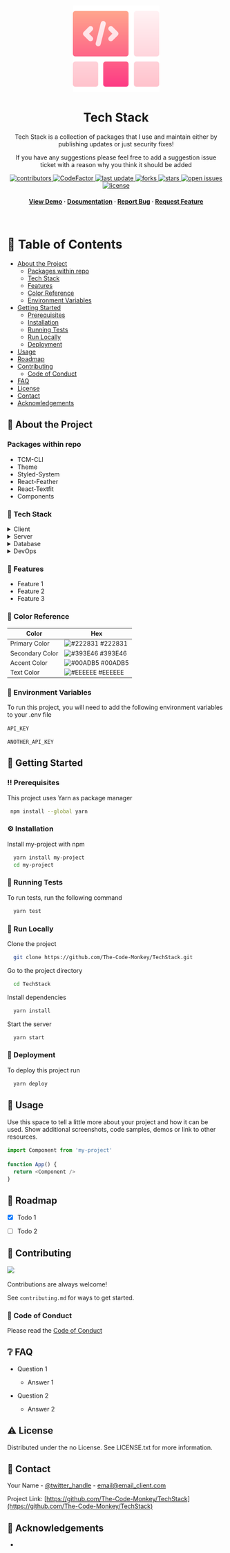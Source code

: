 <div align="center">

  <img src="logo.png" alt="logo" width="200" height="auto" />
  <h1>Tech Stack</h1>
  
  <p>
    Tech Stack is a collection of packages that I use and maintain either by publishing updates or just security fixes! 
  </p>
  
  <p>
    If you have any suggestions please feel free to add a suggestion issue ticket with a reason why you think it should be added
  </p>
  
  
<!-- Badges -->
<p>
  <a href="https://github.com/The-Code-Monkey/TechStack/graphs/contributors">
    <img src="https://img.shields.io/github/contributors/The-Code-Monkey/TechStack" alt="contributors" />
  </a>
  <a href="https://www.codefactor.io/repository/github/The-Code-Monkey/TechStack">
    <img src="https://www.codefactor.io/repository/github/The-Code-Monkey/TechStack/badge" alt="CodeFactor" />
  </a>
  <a href="">
    <img src="https://img.shields.io/github/last-commit/The-Code-Monkey/TechStack" alt="last update" />
  </a>
  <a href="https://github.com/The-Code-Monkey/TechStack/network/members">
    <img src="https://img.shields.io/github/forks/The-Code-Monkey/TechStack" alt="forks" />
  </a>
  <a href="https://github.com/The-Code-Monkey/TechStack/stargazers">
    <img src="https://img.shields.io/github/stars/The-Code-Monkey/TechStack" alt="stars" />
  </a>
  <a href="https://github.com/The-Code-Monkey/TechStack/issues/">
    <img src="https://img.shields.io/github/issues/The-Code-Monkey/TechStack" alt="open issues" />
  </a>
  <a href="https://github.com/The-Code-Monkey/TechStack/blob/master/LICENSE">
    <img src="https://img.shields.io/github/license/The-Code-Monkey/TechStack.svg" alt="license" />
  </a>
</p>
   
<h4>
    <a href="https://github.com/The-Code-Monkey/TechStack/">View Demo</a>
  <span> · </span>
    <a href="https://github.com/The-Code-Monkey/TechStack">Documentation</a>
  <span> · </span>
    <a href="https://github.com/The-Code-Monkey/TechStack/issues/">Report Bug</a>
  <span> · </span>
    <a href="https://github.com/The-Code-Monkey/TechStack/issues/">Request Feature</a>
  </h4>
</div>

<br />

<!-- Table of Contents -->
# :notebook_with_decorative_cover: Table of Contents

- [About the Project](#star2-about-the-project)
  * [Packages within repo](#packages-within-repo)
  * [Tech Stack](#space_invader-tech-stack)
  * [Features](#dart-features)
  * [Color Reference](#art-color-reference)
  * [Environment Variables](#key-environment-variables)
- [Getting Started](#toolbox-getting-started)
  * [Prerequisites](#bangbang-prerequisites)
  * [Installation](#gear-installation)
  * [Running Tests](#test_tube-running-tests)
  * [Run Locally](#running-run-locally)
  * [Deployment](#triangular_flag_on_post-deployment)
- [Usage](#eyes-usage)
- [Roadmap](#compass-roadmap)
- [Contributing](#wave-contributing)
  * [Code of Conduct](#scroll-code-of-conduct)
- [FAQ](#grey_question-faq)
- [License](#warning-license)
- [Contact](#handshake-contact)
- [Acknowledgements](#gem-acknowledgements)

  

<!-- About the Project -->
## :star2: About the Project


<!-- Packages within repo -->
### Packages within repo

- TCM-CLI
- Theme
- Styled-System
- React-Feather
- React-Textfit
- Components


<!-- TechStack -->
### :space_invader: Tech Stack

<details>
  <summary>Client</summary>
  <ul>
    <li><a href="https://www.typescriptlang.org/">Typescript</a></li>
    <li><a href="https://nextjs.org/">Next.js</a></li>
    <li><a href="https://reactjs.org/">React.js</a></li>
    <li><a href="https://tailwindcss.com/">TailwindCSS</a></li>
  </ul>
</details>

<details>
  <summary>Server</summary>
  <ul>
    <li><a href="https://www.typescriptlang.org/">Typescript</a></li>
    <li><a href="https://expressjs.com/">Express.js</a></li>
    <li><a href="https://go.dev/">Golang</a></li>
    <li><a href="https://nestjs.com/">Nest.js</a></li>
    <li><a href="https://socket.io/">SocketIO</a></li>
    <li><a href="https://www.prisma.io/">Prisma</a></li>    
    <li><a href="https://www.apollographql.com/">Apollo</a></li>
    <li><a href="https://graphql.org/">GraphQL</a></li>
  </ul>
</details>

<details>
<summary>Database</summary>
  <ul>
    <li><a href="https://www.mysql.com/">MySQL</a></li>
    <li><a href="https://www.postgresql.org/">PostgreSQL</a></li>
    <li><a href="https://redis.io/">Redis</a></li>
    <li><a href="https://neo4j.com/">Neo4j</a></li>
    <li><a href="https://www.mongodb.com/">MongoDB</a></li>
  </ul>
</details>

<details>
<summary>DevOps</summary>
  <ul>
    <li><a href="https://www.docker.com/">Docker</a></li>
    <li><a href="https://www.jenkins.io/">Jenkins</a></li>
    <li><a href="https://circleci.com/">CircleCLI</a></li>
  </ul>
</details>

<!-- Features -->
### :dart: Features

- Feature 1
- Feature 2
- Feature 3

<!-- Color Reference -->
### :art: Color Reference

| Color             | Hex                                                                |
| ----------------- | ------------------------------------------------------------------ |
| Primary Color | ![#222831](https://via.placeholder.com/10/222831?text=+) #222831 |
| Secondary Color | ![#393E46](https://via.placeholder.com/10/393E46?text=+) #393E46 |
| Accent Color | ![#00ADB5](https://via.placeholder.com/10/00ADB5?text=+) #00ADB5 |
| Text Color | ![#EEEEEE](https://via.placeholder.com/10/EEEEEE?text=+) #EEEEEE |


<!-- Env Variables -->
### :key: Environment Variables

To run this project, you will need to add the following environment variables to your .env file

`API_KEY`

`ANOTHER_API_KEY`

<!-- Getting Started -->
## 	:toolbox: Getting Started

<!-- Prerequisites -->
### :bangbang: Prerequisites

This project uses Yarn as package manager

```bash
 npm install --global yarn
```

<!-- Installation -->
### :gear: Installation

Install my-project with npm

```bash
  yarn install my-project
  cd my-project
```
   
<!-- Running Tests -->
### :test_tube: Running Tests

To run tests, run the following command

```bash
  yarn test
```

<!-- Run Locally -->
### :running: Run Locally

Clone the project

```bash
  git clone https://github.com/The-Code-Monkey/TechStack.git
```

Go to the project directory

```bash
  cd TechStack
```

Install dependencies

```bash
  yarn install
```

Start the server

```bash
  yarn start
```


<!-- Deployment -->
### :triangular_flag_on_post: Deployment

To deploy this project run

```bash
  yarn deploy
```


<!-- Usage -->
## :eyes: Usage

Use this space to tell a little more about your project and how it can be used. Show additional screenshots, code samples, demos or link to other resources.


```javascript
import Component from 'my-project'

function App() {
  return <Component />
}
```

<!-- Roadmap -->
## :compass: Roadmap

* [x] Todo 1
* [ ] Todo 2


<!-- Contributing -->
## :wave: Contributing

<a href="https://github.com/The-Code-Monkey/TechStack/graphs/contributors">
  <img src="https://contrib.rocks/image?repo=The-Code-Monkey/TechStack" />
</a>


Contributions are always welcome!

See `contributing.md` for ways to get started.


<!-- Code of Conduct -->
### :scroll: Code of Conduct

Please read the [Code of Conduct](https://github.com/The-Code-Monkey/TechStack/blob/master/CODE_OF_CONDUCT.md)

<!-- FAQ -->
## :grey_question: FAQ

- Question 1

  + Answer 1

- Question 2

  + Answer 2


<!-- License -->
## :warning: License

Distributed under the no License. See LICENSE.txt for more information.


<!-- Contact -->
## :handshake: Contact

Your Name - [@twitter_handle](https://twitter.com/twitter_handle) - email@email_client.com

Project Link: [https://github.com/The-Code-Monkey/TechStack](https://github.com/The-Code-Monkey/TechStack)


<!-- Acknowledgments -->
## :gem: Acknowledgements

-
